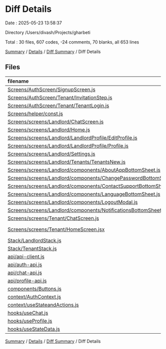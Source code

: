 # Diff Details

Date : 2025-05-23 13:58:37

Directory /Users/divash/Projects/gharbeti

Total : 30 files,  607 codes, -24 comments, 70 blanks, all 653 lines

[Summary](results.md) / [Details](details.md) / [Diff Summary](diff.md) / Diff Details

## Files
| filename | language | code | comment | blank | total |
| :--- | :--- | ---: | ---: | ---: | ---: |
| [Screens/AuthScreen/SignupScreen.js](/Screens/AuthScreen/SignupScreen.js) | JavaScript | 132 | 0 | 11 | 143 |
| [Screens/AuthScreen/Tenant/InvitationStep.js](/Screens/AuthScreen/Tenant/InvitationStep.js) | JavaScript | 37 | -7 | 0 | 30 |
| [Screens/AuthScreen/Tenant/TenantLogin.js](/Screens/AuthScreen/Tenant/TenantLogin.js) | JavaScript | 0 | -1 | -1 | -2 |
| [Screens/helper/const.js](/Screens/helper/const.js) | JavaScript | 6 | 0 | 1 | 7 |
| [Screens/screens/Landlord/ChatScreen.js](/Screens/screens/Landlord/ChatScreen.js) | JavaScript | -70 | -2 | 2 | -70 |
| [Screens/screens/Landlord/Home.js](/Screens/screens/Landlord/Home.js) | JavaScript | 6 | 0 | 1 | 7 |
| [Screens/screens/Landlord/LandlordProfile/EditProfile.js](/Screens/screens/Landlord/LandlordProfile/EditProfile.js) | JavaScript | 215 | 5 | 19 | 239 |
| [Screens/screens/Landlord/LandlordProfile/Profile.js](/Screens/screens/Landlord/LandlordProfile/Profile.js) | JavaScript | 4 | 0 | 0 | 4 |
| [Screens/screens/Landlord/Settings.js](/Screens/screens/Landlord/Settings.js) | JavaScript | -328 | -7 | -17 | -352 |
| [Screens/screens/Landlord/Tenants/TenantsNew.js](/Screens/screens/Landlord/Tenants/TenantsNew.js) | JavaScript | 9 | 0 | 1 | 10 |
| [Screens/screens/Landlord/components/AboutAppBottomSheet.js](/Screens/screens/Landlord/components/AboutAppBottomSheet.js) | JavaScript | 79 | 0 | 11 | 90 |
| [Screens/screens/Landlord/components/ChangePasswordBottomSheet.js](/Screens/screens/Landlord/components/ChangePasswordBottomSheet.js) | JavaScript | 118 | 0 | 7 | 125 |
| [Screens/screens/Landlord/components/ContactSupportBottomSheet.js](/Screens/screens/Landlord/components/ContactSupportBottomSheet.js) | JavaScript | 97 | 0 | 8 | 105 |
| [Screens/screens/Landlord/components/LanguageBottomSheet.js](/Screens/screens/Landlord/components/LanguageBottomSheet.js) | JavaScript | 44 | 0 | 5 | 49 |
| [Screens/screens/Landlord/components/LogoutModal.js](/Screens/screens/Landlord/components/LogoutModal.js) | JavaScript | 47 | 0 | 5 | 52 |
| [Screens/screens/Landlord/components/NotificationsBottomSheet.js](/Screens/screens/Landlord/components/NotificationsBottomSheet.js) | JavaScript | 89 | 0 | 7 | 96 |
| [Screens/screens/Tenant/ChatScreen.js](/Screens/screens/Tenant/ChatScreen.js) | JavaScript | 0 | 3 | -4 | -1 |
| [Screens/screens/Tenant/HomeScreen.jsx](/Screens/screens/Tenant/HomeScreen.jsx) | JavaScript JSX | 33 | 7 | 5 | 45 |
| [Stack/LandlordStack.js](/Stack/LandlordStack.js) | JavaScript | 6 | 0 | 0 | 6 |
| [Stack/TenantStack.js](/Stack/TenantStack.js) | JavaScript | 2 | 0 | 0 | 2 |
| [api/api-client.js](/api/api-client.js) | JavaScript | 0 | 0 | -1 | -1 |
| [api/auth-api.js](/api/auth-api.js) | JavaScript | -50 | -56 | -14 | -120 |
| [api/chat-api.js](/api/chat-api.js) | JavaScript | 42 | 1 | 5 | 48 |
| [api/profile-api.js](/api/profile-api.js) | JavaScript | 31 | 1 | 4 | 36 |
| [components/Buttons.js](/components/Buttons.js) | JavaScript | 1 | 0 | 0 | 1 |
| [context/AuthContext.js](/context/AuthContext.js) | JavaScript | 15 | 2 | 2 | 19 |
| [context/useStateandActions.js](/context/useStateandActions.js) | JavaScript | -96 | -6 | -11 | -113 |
| [hooks/useChat.js](/hooks/useChat.js) | JavaScript | 36 | 1 | 6 | 43 |
| [hooks/useProfile.js](/hooks/useProfile.js) | JavaScript | 31 | 2 | 5 | 38 |
| [hooks/useStateData.js](/hooks/useStateData.js) | JavaScript | 71 | 33 | 13 | 117 |

[Summary](results.md) / [Details](details.md) / [Diff Summary](diff.md) / Diff Details